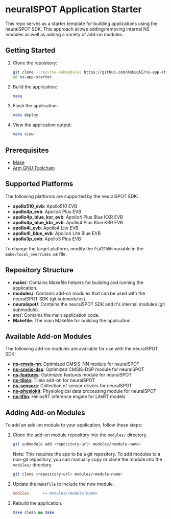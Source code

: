 # neuralSPOT Application Starter

This repo serves as a starter template for building applications using the neuralSPOT SDK. This approach allows adding/removing internal NS modules as well as adding a variety of add-on modules.

## Getting Started

1. Clone the repository:

    ```bash
    git clone --recurse-submodules https://github.com/AmbiqAI/ns-app-starter.git
    cd ns-app-starter
    ```

2. Build the application:

    ```bash
    make
    ```

3. Flash the application:

    ```bash
    make deploy
    ```

4. View the application output:

    ```bash
    make view
    ```

## Prerequisites

- [Make](https://www.gnu.org/software/make/)
- [Arm GNU Toolchain](https://developer.arm.com/downloads/-/arm-gnu-toolchain-downloads)

## Supported Platforms

The following platforms are supported by the neuralSPOT SDK:

- **apollo510_evb**: Apollo510 EVB
- **apollo4p_evb**: Apollo4 Plus EVB
- **apollo4p_blue_kxr_evb**: Apollo4 Plus Blue KXR EVB
- **apollo4p_blue_kbr_evb**: Apollo4 Plus Blue KBR EVB
- **apollo4l_evb**: Apollo4 Lite EVB
- **apollo4l_blue_evb**: Apollo4 Lite Blue EVB
- **apollo3p_evb**: Apollo3 Plus EVB

To change the target platform, modify the `PLATFORM` variable in the `make/local_overrides.mk` file.

## Repository Structure

- **make/**: Contains Makefile helpers for building and running the application.
- **modules/**: Contains add-on modules that can be used with the neuralSPOT SDK (git submodules).
- **neuralspot/**: Contains the neuralSPOT SDK and it's internal modules (git submodule).
- **src/**: Contains the main application code.
- **Makefile**: The main Makefile for building the application.

## Available Add-on Modules

The following add-on modules are available for use with the neuralSPOT SDK:

- **[ns-cmsis-nn](https://github.com/AmbiqAI/ns-cmsis-nn)**: Optimized CMSIS-NN module for neuralSPOT
- **[ns-cmsis-dsp](https://github.com/AmbiqAI/ns-cmsis-dsp)**: Optimized CMSIS-DSP module for neuralSPOT
- **[ns-features](https://github.com/AmbiqAI/ns-features)**: Optimized features module for neuralSPOT
- **[ns-tileio](https://github.com/AmbiqAI/ns-tileio)**: Tileio add-on for neuralSPOT
- **[ns-sensors](https://github.com/AmbiqAI/ns-sensors)**: Collection of sensor drivers for neuralSPOT
- **[ns-physiokit](https://github.com/AmbiqAI/ns-physiokit)**: Physiological data processing module for neuralSPOT
- **[ns-tflm](https://github.com/AmbiqAI/ns-tflm)**: HeliosRT inference engine for LiteRT models

## Adding Add-on Modules

To add an add-on module to your application, follow these steps:

1. Clone the add-on module repository into the `modules/` directory.
    ```bash
    git submodule add <repository-url> modules/<module-name>
    ```

    Note: This requires the app to be a git repository. To add modules to a non-git repository, you can manually copy or clone the module into the `modules/` directory.
    ```bash
    git clone <repository-url> modules/<module-name>
    ```

2. Update the `Makefile` to include the new module.
    ```makefile
    modules      += modules/<module-name>
    ```

3. Rebuild the application.
    ```bash
    make clean && make
    ```
